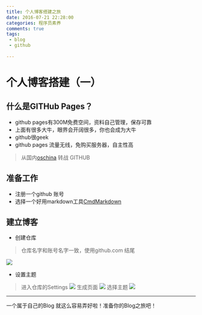 ```yaml
---
title: 个人博客搭建之旅 
date: 2016-07-21 22:28:00
categories: 程序员素养
comments: true
tags: 
 - blog 
 - github
 
---
```


# 个人博客搭建（一）

## 什么是GITHub Pages？

 - github pages有300M免费空间，资料自己管理，保存可靠
 - 上面有很多大牛，眼界会开阔很多，你也会成为大牛
 - github很geek
 - github pages 流量无线，免购买服务器，自主性高

> 从国内[oschina](http://my.oschina.net/orgsky/blog) 转战 GITHUB

## 准备工作

 - 注册一个github 账号
 - 选择一个好用markdown工具[CmdMarkdown](https://www.zybuluo.com/)

## 建立博客
 

 - 创建仓库
 > 仓库名字和账号名字一致，使用github.com 结尾
    
 ![](http://images.cnitblog.com/blog/275810/201303/07214321-2098fc71740240a7b33147881fa56d53.png)
 - 设置主题
 > 进入仓库的Settings
![](http://images.cnitblog.com/blog/275810/201303/07214346-182c6e03424c4a74804530c5d61b9c72.png)
> 生成页面
![](http://images.cnitblog.com/blog/275810/201303/07214412-d3e051f728a4498d8ea7841a04b48f38.png)
> 选择主题
![](http://images.cnitblog.com/blog/275810/201303/07214438-a18d78f052f84d2fa2d57a93ed4e54b2.png)

---

一个属于自己的Blog 就这么容易弄好啦！准备你的Blog之旅吧！
 

